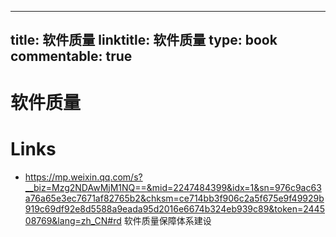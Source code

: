 
---
title: 软件质量
linktitle: 软件质量
type: book
commentable: true
---

# 软件质量

# Links

- https://mp.weixin.qq.com/s?__biz=Mzg2NDAwMjM1NQ==&mid=2247484399&idx=1&sn=976c9ac63a76a65e3ec7671af82765b2&chksm=ce714bb3f906c2a5f675e9f49929b919c69df92e8d5588a9eada95d2016e6674b324eb939c89&token=244508769&lang=zh_CN#rd 软件质量保障体系建设    
    